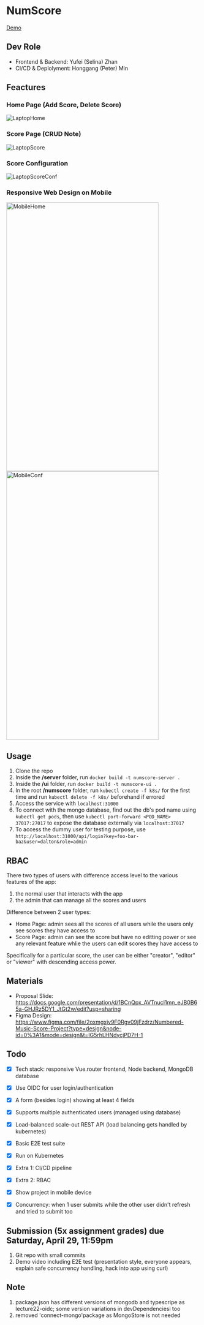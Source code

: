 # NumScore

<!-- ## Development Steps
1. Set up MongoDB via Docker using `docker run -p 127.0.0.1:27017:27017 -d --rm --name mongo mongo:7.0.5`
2. Move into the **/server** folder, install all packages using `npm install` and set up using `npm run setup`, then run using `npm run start` as normal user or `GROUP=numscoreadmin npm run start` as **admin**
3. Move into the **/ui** folder and install all packages using `npm install` and run using `npm run dev`
4. Test in browser using `localhost:8130` rather than `127.0.0.1:8130` -->

[Demo](https://duke.hosted.panopto.com/Panopto/Pages/Viewer.aspx?id=4ba5ae54-14a5-4a2f-89d1-b162004113a7)

## Dev Role
- Frontend & Backend: Yufei (Selina) Zhan
- CI/CD & Deplolyment: Honggang (Peter) Min

## Feactures

### Home Page (Add Score, Delete Score)
  ![LaptopHome](Screenshots/laptop_home.png)

### Score Page (CRUD Note)
  ![LaptopScore](Screenshots/laptop_score.png)

### Score Configuration 
  ![LaptopScoreConf](Screenshots/laptop_score_conf.png)

### Responsive Web Design on Mobile
  <img src="Screenshots/mobile_home.png" alt="MobileHome" width="397" height="702"> <img src="Screenshots/mobile_conf.png" alt="MobileConf" width="397" height="702">

## Usage
1. Clone the repo
2. Inside the **/server** folder, run `docker build -t numscore-server .`
3. Inside the **/ui** folder, run `docker build -t numscore-ui .`
4. In the root **/numscore** folder, run `kubectl create -f k8s/` for the first time and run `kubectl delete -f k8s/` beforehand if errored
5. Access the service with `localhost:31000`
6. To connect with the mongo database, find out the db's pod name using `kubectl get pods`, then use `kubectl port-forward <POD_NAME> 37017:27017` to expose the database externally via `localhost:37017`
7. To access the dummy user for testing purpose, use `http://localhost:31000/api/login?key=foo-bar-baz&user=dalton&role=admin`

## RBAC
There two types of users with difference access level to the various features of the app:
1. the normal user that interacts with the app
2. the admin that can manage all the scores and users

Difference between 2 user types:
- Home Page: admin sees all the scores of all users while the users only see scores they have access to
- Score Page: admin can see the score but have no editting power or see any relevant feature whlie the users can edit scores they have access to

Specifically for a particular score, the user can be either "creator", "editor" or "viewer" with descending access power.


## Materials
- Proposal Slide: https://docs.google.com/presentation/d/1BCnQpx_AVTnucI1mn_eJB0B65a-GHJRz5DY1_JtGt2w/edit?usp=sharing
- Figma Design: https://www.figma.com/file/2oxmgxjv9F0Rgv09jFzdrz/Numbered-Music-Score-Project?type=design&node-id=0%3A1&mode=design&t=IG5rhLHNdycjPD7H-1

## Todo
- [x] Tech stack: responsive Vue.router frontend, Node backend, MongoDB database
- [x] Use OIDC for user login/authentication 
- [x] A form (besides login) showing at least 4 fields
- [x] Supports multiple authenticated users (managed using database)
- [x] Load-balanced scale-out REST API (load balancing gets handled by kubernetes)
- [x] Basic E2E test suite
- [x] Run on Kubernetes
- [x] Extra 1: CI/CD pipeline
- [x] Extra 2: RBAC
- [x] Show project in mobile device
- [x] Concurrency: when 1 user submits while the other user didn't refresh and tried to submit too


## Submission (5x assignment grades) due **Saturday, April 29, 11:59pm**
1. Git repo with small commits
2. Demo video including E2E test (presentation style, everyone appears, explain safe concurrency handling, hack into app using curl)

## Note
1. package.json has different versions of mongodb and typescripe as lecture22-oidc; some version variations in devDependenciesi too
2. removed 'connect-mongo'package as MongoStore is not needed
